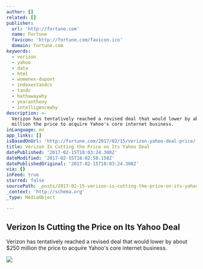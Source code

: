 ```yaml
---
author: []
related: []
publisher:
  url: 'http://fortune.com'
  name: Fortune
  favicon: 'http://fortune.com/favicon.ico'
  domain: fortune.com
keywords:
  - verizon
  - yahoo
  - data
  - html
  - womenex-dupont
  - indexestandcs
  - tandc
  - hathawaywhy
  - yearanthony
  - intelligencewhy
description: >-
  Verizon has tentatively reached a revised deal that would lower by about $250
  million the price to acquire Yahoo's core internet business.
inLanguage: en
app_links: []
isBasedOnUrl: 'http://fortune.com/2017/02/15/verizon-yahoo-deal-price/'
title: Verizon Is Cutting the Price on Its Yahoo Deal
datePublished: '2017-02-15T18:03:24.308Z'
dateModified: '2017-02-15T18:02:50.158Z'
datePublishedOriginal: '2017-02-15T18:03:24.308Z'
via: {}
inFeed: true
starred: false
sourcePath: _posts/2017-02-15-verizon-is-cutting-the-price-on-its-yahoo-deal.md
_context: 'http://schema.org'
_type: MediaObject

---
```

<article style=""><h1>Verizon Is Cutting the Price on Its Yahoo Deal</h1><p>Verizon has tentatively reached a revised deal that would lower by about $250 million the price to acquire Yahoo's core internet business.</p><img src="https://fortunedotcom.files.wordpress.com/2016/09/ap_16207592294878.jpg?w=720" /></article>
